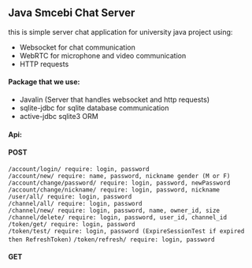 ## Java Smcebi Chat Server

this is simple server chat application for university java project using:
* Websocket for chat communication
* WebRTC for microphone and video communication
* HTTP requests

#### Package that we use:

* Javalin (Server that handles websocket and http requests)
* sqlite-jdbc for sqlite database communication
* active-jdbc sqlite3 ORM

#### Api: 

#### POST <br>
`/account/login/ require: login, password` <br>
`/account/new/ require: name, password, nickname gender (M or F)` <br>
`/account/change/password/ require: login, password, newPassword` <br>
`/account/change/nickname/ require: login, password, nickname` <br>
`/user/all/ require: login, password` <br>
`/channel/all/ require: login, password` <br>
`/channel/new/ require: login, password, name, owner_id, size` <br>
`/channel/delete/ require: login, password, user_id, channel_id` <br>
`/token/get/ require: login, password ` <br>
`/token/test/ require: login, password (ExpireSessionTest if expired then RefreshToken)`
`/token/refresh/ require: login, password`

#### GET <br>
